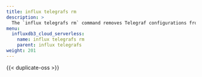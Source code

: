 ```yaml
---
title: influx telegrafs rm
description: >
  The `influx telegrafs rm` command removes Telegraf configurations from InfluxDB.
menu:
  influxdb3_cloud_serverless:
    name: influx telegrafs rm
    parent: influx telegrafs
weight: 201
---
```


{{< duplicate-oss >}}
